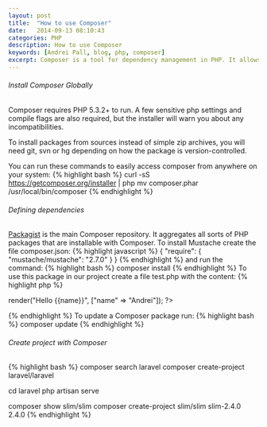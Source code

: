 ```yaml
---
layout: post
title:  "How to use Composer"
date:   2014-09-13 08:10:43
categories: PHP
description: How to use Composer
keywords: [Andrei Pall, blog, php, composer]
excerpt: Composer is a tool for dependency management in PHP. It allows you to declare the dependent libraries your project needs and it will install them in your project for you. Composer is not a package manager. Yes, it deals with "packages" or libraries, but it manages them on a per-project basis.
---
```


<h6>Install Composer Globally</h6>

Composer requires PHP 5.3.2+ to run. A few sensitive php settings and compile flags are also required, but the installer will warn you about any incompatibilities.

To install packages from sources instead of simple zip archives, you will need git, svn or hg depending on how the package is version-controlled.

You can run these commands to easily access composer from anywhere on your system:
{% highlight bash %}
curl -sS https://getcomposer.org/installer | php
mv composer.phar /usr/local/bin/composer
{% endhighlight %}
<h6>Defining dependencies</h6>

<a href="https://packagist.org">Packagist</a> is the main Composer repository. It aggregates all sorts of PHP packages that are installable with Composer.
To install Mustache create the file composer.json:
{% highlight javascript %}
{
  "require": {
    "mustache/mustache": "2.7.0"
  }
}
{% endhighlight %}
and run the command:
{% highlight bash %}
composer install
{% endhighlight %}
To use this package in our project create a file test.php with the content:
{% highlight php %}
<?php
require_once "vendor/autoload.php"

$mustache = new Mustache_Engine();

echo $mustache->render("Hello {{name}}", ["name" => "Andrei"]);
?>
{% endhighlight %}
To update a Composer package run:
{% highlight bash %}
composer update
{% endhighlight %}

<h6>Create project with Composer</h6>
{% highlight bash %}
composer search laravel
composer create-project laravel/laravel

cd laravel
php artisan serve


composer show slim/slim
composer create-project slim/slim slim-2.4.0 2.4.0
{% endhighlight %}
